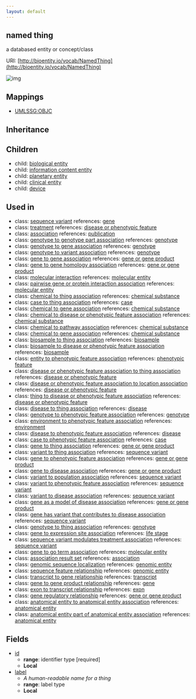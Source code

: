 ```yaml
---
layout: default
---
```


## named thing


a databased entity or concept/class

URI: [http://bioentity.io/vocab/NamedThing](http://bioentity.io/vocab/NamedThing)


![img](http://yuml.me/diagram/nofunky/class/)
## Mappings

 * [UMLSSG:OBJC](http://purl.obolibrary.org/obo/UMLSSG_OBJC)

## Inheritance


## Children

 *  child: [biological entity](BiologicalEntity.html)
 *  child: [information content entity](InformationContentEntity.html)
 *  child: [planetary entity](PlanetaryEntity.html)
 *  child: [clinical entity](ClinicalEntity.html)
 *  child: [device](Device.html)

## Used in

 *  class: [sequence variant](SequenceVariant.html) references: [gene](Gene.html)
 *  class: [treatment](Treatment.html) references: [disease or phenotypic feature](DiseaseOrPhenotypicFeature.html)
 *  class: [association](Association.html) references: [publication](Publication.html)
 *  class: [genotype to genotype part association](GenotypeToGenotypePartAssociation.html) references: [genotype](Genotype.html)
 *  class: [genotype to gene association](GenotypeToGeneAssociation.html) references: [genotype](Genotype.html)
 *  class: [genotype to variant association](GenotypeToVariantAssociation.html) references: [genotype](Genotype.html)
 *  class: [gene to gene association](GeneToGeneAssociation.html) references: [gene or gene product](GeneOrGeneProduct.html)
 *  class: [gene to gene homology association](GeneToGeneHomologyAssociation.html) references: [gene or gene product](GeneOrGeneProduct.html)
 *  class: [molecular interaction](MolecularInteraction.html) references: [molecular entity](MolecularEntity.html)
 *  class: [pairwise gene or protein interaction association](PairwiseGeneOrProteinInteractionAssociation.html) references: [molecular entity](MolecularEntity.html)
 *  class: [chemical to thing association](ChemicalToThingAssociation.html) references: [chemical substance](ChemicalSubstance.html)
 *  class: [case to thing association](CaseToThingAssociation.html) references: [case](Case.html)
 *  class: [chemical to gene association](ChemicalToGeneAssociation.html) references: [chemical substance](ChemicalSubstance.html)
 *  class: [chemical to disease or phenotypic feature association](ChemicalToDiseaseOrPhenotypicFeatureAssociation.html) references: [chemical substance](ChemicalSubstance.html)
 *  class: [chemical to pathway association](ChemicalToPathwayAssociation.html) references: [chemical substance](ChemicalSubstance.html)
 *  class: [chemical to gene association](ChemicalToGeneAssociation.html) references: [chemical substance](ChemicalSubstance.html)
 *  class: [biosample to thing association](BiosampleToThingAssociation.html) references: [biosample](Biosample.html)
 *  class: [biosample to disease or phenotypic feature association](BiosampleToDiseaseOrPhenotypicFeatureAssociation.html) references: [biosample](Biosample.html)
 *  class: [entity to phenotypic feature association](EntityToPhenotypicFeatureAssociation.html) references: [phenotypic feature](PhenotypicFeature.html)
 *  class: [disease or phenotypic feature association to thing association](DiseaseOrPhenotypicFeatureAssociationToThingAssociation.html) references: [disease or phenotypic feature](DiseaseOrPhenotypicFeature.html)
 *  class: [disease or phenotypic feature association to location association](DiseaseOrPhenotypicFeatureAssociationToLocationAssociation.html) references: [disease or phenotypic feature](DiseaseOrPhenotypicFeature.html)
 *  class: [thing to disease or phenotypic feature association](ThingToDiseaseOrPhenotypicFeatureAssociation.html) references: [disease or phenotypic feature](DiseaseOrPhenotypicFeature.html)
 *  class: [disease to thing association](DiseaseToThingAssociation.html) references: [disease](Disease.html)
 *  class: [genotype to phenotypic feature association](GenotypeToPhenotypicFeatureAssociation.html) references: [genotype](Genotype.html)
 *  class: [environment to phenotypic feature association](EnvironmentToPhenotypicFeatureAssociation.html) references: [environment](Environment.html)
 *  class: [disease to phenotypic feature association](DiseaseToPhenotypicFeatureAssociation.html) references: [disease](Disease.html)
 *  class: [case to phenotypic feature association](CaseToPhenotypicFeatureAssociation.html) references: [case](Case.html)
 *  class: [gene to thing association](GeneToThingAssociation.html) references: [gene or gene product](GeneOrGeneProduct.html)
 *  class: [variant to thing association](VariantToThingAssociation.html) references: [sequence variant](SequenceVariant.html)
 *  class: [gene to phenotypic feature association](GeneToPhenotypicFeatureAssociation.html) references: [gene or gene product](GeneOrGeneProduct.html)
 *  class: [gene to disease association](GeneToDiseaseAssociation.html) references: [gene or gene product](GeneOrGeneProduct.html)
 *  class: [variant to population association](VariantToPopulationAssociation.html) references: [sequence variant](SequenceVariant.html)
 *  class: [variant to phenotypic feature association](VariantToPhenotypicFeatureAssociation.html) references: [sequence variant](SequenceVariant.html)
 *  class: [variant to disease association](VariantToDiseaseAssociation.html) references: [sequence variant](SequenceVariant.html)
 *  class: [gene as a model of disease association](GeneAsAModelOfDiseaseAssociation.html) references: [gene or gene product](GeneOrGeneProduct.html)
 *  class: [gene has variant that contributes to disease association](GeneHasVariantThatContributesToDiseaseAssociation.html) references: [sequence variant](SequenceVariant.html)
 *  class: [genotype to thing association](GenotypeToThingAssociation.html) references: [genotype](Genotype.html)
 *  class: [gene to expression site association](GeneToExpressionSiteAssociation.html) references: [life stage](LifeStage.html)
 *  class: [sequence variant modulates treatment association](SequenceVariantModulatesTreatmentAssociation.html) references: [sequence variant](SequenceVariant.html)
 *  class: [gene to go term association](GeneToGoTermAssociation.html) references: [molecular entity](MolecularEntity.html)
 *  class: [association result set](AssociationResultSet.html) references: [association](Association.html)
 *  class: [genomic sequence localization](GenomicSequenceLocalization.html) references: [genomic entity](GenomicEntity.html)
 *  class: [sequence feature relationship](SequenceFeatureRelationship.html) references: [genomic entity](GenomicEntity.html)
 *  class: [transcript to gene relationship](TranscriptToGeneRelationship.html) references: [transcript](Transcript.html)
 *  class: [gene to gene product relationship](GeneToGeneProductRelationship.html) references: [gene](Gene.html)
 *  class: [exon to transcript relationship](ExonToTranscriptRelationship.html) references: [exon](Exon.html)
 *  class: [gene regulatory relationship](GeneRegulatoryRelationship.html) references: [gene or gene product](GeneOrGeneProduct.html)
 *  class: [anatomical entity to anatomical entity association](AnatomicalEntityToAnatomicalEntityAssociation.html) references: [anatomical entity](AnatomicalEntity.html)
 *  class: [anatomical entity part of anatomical entity association](AnatomicalEntityPartOfAnatomicalEntityAssociation.html) references: [anatomical entity](AnatomicalEntity.html)

## Fields

 * [id](id.html)
    * __range__: identifier type [required]
    * __Local__
 * [label](label.html)
    * _A human-readable name for a thing_
    * __range__: label type
    * __Local__
